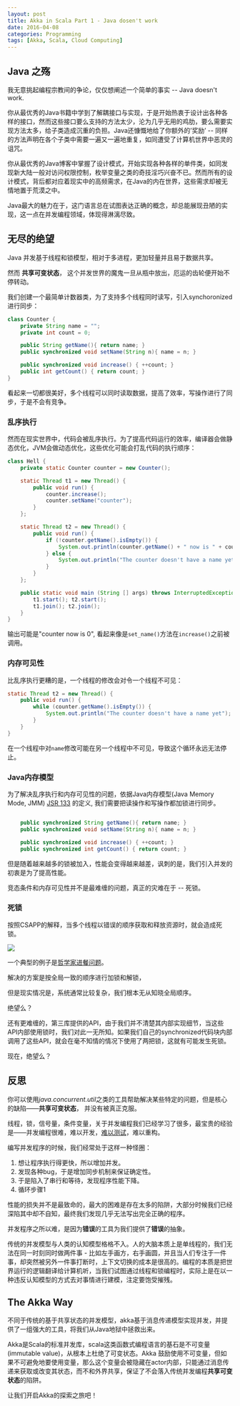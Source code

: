 ```yaml
---
layout: post
title: Akka in Scala Part 1 - Java dosen't work
date: 2016-04-08
categories: Programming
tags: [Akka, Scala, Cloud Computing]
---
```


## Java 之殇

我无意挑起编程宗教间的争论，仅仅想阐述一个简单的事实 -- Java doesn't work.

你从最优秀的Java书籍中学到了解耦接口与实现，于是开始热衷于设计出各种各样的接口，然而这些接口要么支持的方法太少，沦为几乎无用的鸡肋，要么需要实现方法太多，给子类造成沉重的负担。Java还慷慨地给了你额外的’奖励’ -- 同样的方法声明在各个子类中需要一遍又一遍地重复，如同遭受了计算机世界中恶灵的诅咒。

你从最优秀的Java博客中掌握了设计模式，开始实现各种各样的单件类，如同发现新大陆一般对访问权限控制，枚举变量之类的奇技淫巧兴奋不已。然而所有的设计模式，背后都对应着现实中的高频需求，在Java的内在世界，这些需求却被无情地置于荒漠之中。

Java最大的魅力在于，这门语言总在试图表达正确的概念，却总能展现丑陋的实现，这一点在并发编程领域，体现得淋漓尽致。


<!--more-->

## 无尽的绝望

Java 并发基于线程和锁模型，相对于多进程，更加轻量并且易于数据共享。

然而 **共享可变状态**， 这个并发世界的魔鬼一旦从瓶中放出，厄运的齿轮便开始不停转动。

我们创建一个最简单计数器类，为了支持多个线程同时读写，引入synchoronized进行同步：

```java
class Counter {
    private String name = "";
    private int count = 0;

    public String getName(){ return name; }
    public synchronized void setName(String n){ name = n; }

    public synchronized void increase() { ++count; }
    public int getCount() { return count; }
}
```

看起来一切都很美好，多个线程可以同时读取数据，提高了效率，写操作进行了同步，于是不会有竞争。

### 乱序执行

然而在现实世界中，代码会被乱序执行。为了提高代码运行的效率，编译器会做静态优化，JVM会做动态优化，这些优化可能会打乱代码的执行顺序：

```java
class Hell {
    private static Counter counter = new Counter();

    static Thread t1 = new Thread() {
        public void run() {
            counter.increase();
            counter.setName("counter");
        }
    };

    static Thread t2 = new Thread() {
        public void run() {
            if (!counter.getName().isEmpty()) {
                System.out.println(counter.getName() + " now is " + counter.getCount());
            } else {
                System.out.println("The counter doesn't have a name yet");
            }     
        }
    };

    public static void main (String [] args) throws InterruptedException {
        t1.start(); t2.start();
        t1.join(); t2.join();
    }
}
```

输出可能是"counter now is 0", 看起来像是`set_name()`方法在`increase()`之前被调用。

### 内存可见性

比乱序执行更糟的是，一个线程的修改会对令一个线程不可见： 

```java
static Thread t2 = new Thread() {
    public void run() {
        while (counter.getName().isEmpty()) {
            System.out.println("The counter doesn't have a name yet");
        } 
    }
}

```

在一个线程中对`name`修改可能在另一个线程中不可见，导致这个循环永远无法停止。

### Java内存模型
为了解决乱序执行和内存可见性的问题，依据Java内存模型(Java Memory Mode, JMM) [JSR 133](https://www.cs.umd.edu/~pugh/java/memoryModel/jsr-133-faq.html) 的定义, 我们需要把读操作和写操作都加锁进行同步。

```java

    public synchronized String getName(){ return name; }
    public synchronized void setName(String n){ name = n; }

    public synchronized void increase() { ++count; }
    public synchronized int getCount() { return count; }
```

但是随着越来越多的锁被加入，性能会变得越来越差，讽刺的是，我们引入并发的初衷是为了提高性能。

竞态条件和内存可见性并不是最难缠的问题，真正的灾难在于 -- 死锁。

### 死锁


按照CSAPP的解释，当多个线程以错误的顺序获取和释放资源时，就会造成死锁。

![](/images/deadlock.png)

一个典型的例子是[哲学家进餐问题](https://www.cs.mtu.edu/~shene/NSF-3/e-Book/MUTEX/TM-example-philos-1.html)。

解决的方案是按全局一致的顺序进行加锁和解锁，

但是现实情况是，系统通常比较复杂，我们根本无从知晓全局顺序。

绝望么？

还有更难缠的，第三库提供的API，由于我们并不清楚其内部实现细节，当这些API内部使用锁时，我们对此一无所知。如果我们自己的synchronized代码块内部调用了这些API，就会在毫不知情的情况下使用了两把锁，这就有可能发生死锁。

现在，绝望么？

## 反思

你可以使用*java.concurrent.util*之类的工具帮助解决某些特定的问题，但是核心的缺陷——**共享可变状态**， 并没有被真正克服。

线程，锁，信号量，条件变量，关于并发编程我们已经学习了很多，最宝贵的经验是——并发编程很难，难以开发，[难以测试](http://stackoverflow.com/questions/12159/how-should-i-unit-test-threaded-code)，难以重构。

编写并发程序的时候，我们经常处于这样一种怪圈：

1. 想让程序执行得更快，所以增加并发。
1. 发现各种bug，于是增加同步机制来保证确定性。
1. 于是陷入了串行和等待，发现程序性能下降。
1. 循环步骤1

性能的损失并不是最致命的，最大的困难是存在太多的陷阱，大部分时候我们已经深陷其中却不自知，最终我们发现几乎无法写出完全正确的程序。

并发程序之所以难，是因为**错误**的工具为我们提供了**错误**的抽象。

传统的并发模型与人类的认知模型格格不入。人的大脑本质上是单线程的，我们无法在同一时刻同时做两件事 - 比如左手画方，右手画圆，并且当人们专注于一件事，却突然被另外一件事打断时，上下文切换的成本是很高的。编程的本质是把世界运行的逻辑翻译给计算机听，当我们试图通过线程和锁编程时，实际上是在以一种违反认知模型的方式去对事情进行建模，注定要饱受摧残。

## The Akka Way

不同于传统的基于共享状态的并发模型，akka基于消息传递模型实现并发，并提供了一组强大的工具，将我们从Java地狱中拯救出来。

Akka是Scala的标准并发库，scala这类函数式编程语言的基石是不可变量(immutable value)，从根本上杜绝了可变状态。Akka 鼓励使用不可变量，但如果不可避免地要使用变量，那么这个变量会被隐藏在actor内部，只能通过消息传递来获取或改变其状态，而不和外界共享，保证了不会落入传统并发编程**共享可变状态**的陷阱。

让我们开启Akka的探索之旅吧！
